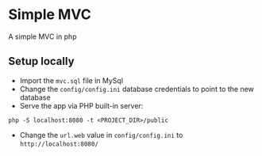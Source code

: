 # Simple MVC
A simple MVC in php

## Setup locally

* Import the `mvc.sql` file in MySql
* Change the `config/config.ini` database credentials to point to the new database
* Serve the app via PHP built-in server:
```
php -S localhost:8080 -t <PROJECT_DIR>/public
```
* Change the `url.web` value in `config/config.ini` to `http://localhost:8080/`
